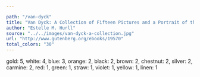```yaml
---

path: "/van-dyck"
title: "Van Dyck: A Collection of Fifteen Pictures and a Portrait of the Painter"
author: "Estelle M. Hurll"
source: "../../images/van-dyck-a-collection.jpg"
url: "http://www.gutenberg.org/ebooks/19570"
total_colors: "30"
---
```

gold: 5, white: 4, blue: 3, orange: 2, black: 2, brown: 2, chestnut: 2, silver: 2, carmine: 2, red: 1, green: 1, straw: 1, violet: 1, yellow: 1, linen: 1
